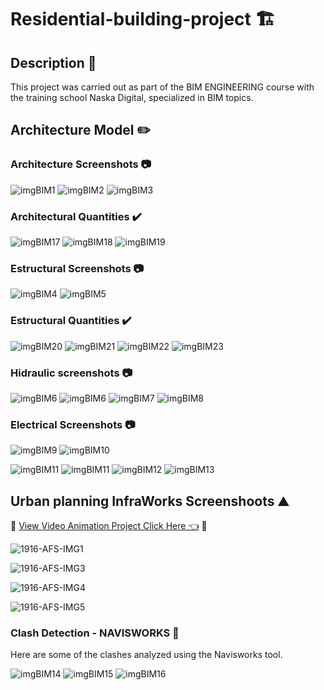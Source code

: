 # Residential-building-project 🏗️
## Description 📝

This project was carried out as part of the BIM ENGINEERING course with the training school Naska Digital, specialized in BIM topics.

## Architecture Model ✏️

### Architecture Screenshots 📷
![imgBIM1](https://github.com/AndresF-SanchezG/Residential-building-project/assets/113924667/574e91fd-f61e-4ccd-bad6-c00837a0553a)
![imgBIM2](https://github.com/AndresF-SanchezG/Residential-building-project/assets/113924667/cb2d8056-a0b8-41ef-ba84-5c9927c1e023)
![imgBIM3](https://github.com/AndresF-SanchezG/Residential-building-project/assets/113924667/301f7e05-c4f4-4d8e-8d41-95b7f0b85e0e)

### Architectural Quantities ✔️
![imgBIM17](https://github.com/AndresF-SanchezG/Residential-building-project/assets/113924667/a4fd7912-56d7-4480-b184-0d55a08eba4c)
![imgBIM18](https://github.com/AndresF-SanchezG/Residential-building-project/assets/113924667/7934fd15-d717-4d2d-a3e7-851fe468db6a)
![imgBIM19](https://github.com/AndresF-SanchezG/Residential-building-project/assets/113924667/05b100b0-6cd3-459b-a1c1-dae2bbeeb7a6)

### Estructural Screenshots 📷
![imgBIM4](https://github.com/AndresF-SanchezG/Residential-building-project/assets/113924667/cfbaba79-cae7-4418-aeb2-bc5cff912ed9)
![imgBIM5](https://github.com/AndresF-SanchezG/Residential-building-project/assets/113924667/745bf32e-8d4c-4e38-a4b2-0bf0c1b0f741)

### Estructural Quantities ✔️
![imgBIM20](https://github.com/AndresF-SanchezG/Residential-building-project/assets/113924667/2cbfd487-9cf4-4e07-b0d3-f54ebbe6d0dd)
![imgBIM21](https://github.com/AndresF-SanchezG/Residential-building-project/assets/113924667/bb22a815-2d68-4285-a225-ce2942bdf130)
![imgBIM22](https://github.com/AndresF-SanchezG/Residential-building-project/assets/113924667/069e004d-f85f-4e64-8685-36c02c9a2a70)
![imgBIM23](https://github.com/AndresF-SanchezG/Residential-building-project/assets/113924667/77866b32-6343-4e52-aef3-efe142bcc111)



### Hidraulic screenshots 📷
![imgBIM6](https://github.com/AndresF-SanchezG/Residential-building-project/assets/113924667/130e4eba-aa2b-4918-87e8-5784ea475e26)
![imgBIM6](https://github.com/AndresF-SanchezG/Residential-building-project/assets/113924667/a2fa1297-a122-4e0b-83be-4dab3eea7b20)
![imgBIM7](https://github.com/AndresF-SanchezG/Residential-building-project/assets/113924667/59a29ca1-49c6-45ce-ad3e-52102b60a8ff)
![imgBIM8](https://github.com/AndresF-SanchezG/Residential-building-project/assets/113924667/c89d74c9-44be-44b9-99f4-bcf882024aec)

### Electrical Screenshots 📷
![imgBIM9](https://github.com/AndresF-SanchezG/Residential-building-project/assets/113924667/1d79d50d-9eb6-448d-9c45-ba354019bda8)
![imgBIM10](https://github.com/AndresF-SanchezG/Residential-building-project/assets/113924667/4d717002-fd13-42ce-bcfb-30b46a637eb1)

![imgBIM11](https://github.com/AndresF-SanchezG/Residential-building-project/assets/113924667/7f0a1a27-c246-47e1-b4d9-af68902492db)
![imgBIM11](https://github.com/AndresF-SanchezG/Residential-building-project/assets/113924667/e90c454c-e105-4702-a632-24a2572190f2)
![imgBIM12](https://github.com/AndresF-SanchezG/Residential-building-project/assets/113924667/da1bb92f-3d4f-4741-975b-7613d9441de8)
![imgBIM13](https://github.com/AndresF-SanchezG/Residential-building-project/assets/113924667/3148d101-e875-41de-92fd-55f37b1aa328)

## Urban planning InfraWorks Screenshoots ⛰️
🛑 [View Video Animation Project Click Here 👈](https://drive.google.com/file/d/1aygtf248_IRBPkL_z-djRZVDkG5KvvG1/view?usp=sharing) 🎥

![1916-AFS-IMG1](https://github.com/AndresF-SanchezG/Residential-building-project/assets/113924667/82b22dc5-2bf3-44b6-a1fb-4c566451c0b4)

![1916-AFS-IMG3](https://github.com/AndresF-SanchezG/Residential-building-project/assets/113924667/97edb3e4-265c-4721-8802-0f3f497a1ea8)

![1916-AFS-IMG4](https://github.com/AndresF-SanchezG/Residential-building-project/assets/113924667/497a080e-a058-434d-b146-fdfbcf1f7818)

![1916-AFS-IMG5](https://github.com/AndresF-SanchezG/Residential-building-project/assets/113924667/6858fe32-2e3c-4382-9029-b7b631ea20bb)

### Clash Detection - NAVISWORKS 🔀

Here are some of the clashes analyzed using the Navisworks tool.

![imgBIM14](https://github.com/AndresF-SanchezG/Residential-building-project/assets/113924667/61640c2e-3db8-4ae3-83d6-61b152bdd215)
![imgBIM15](https://github.com/AndresF-SanchezG/Residential-building-project/assets/113924667/b74daad8-5fdc-4d63-a6da-1290dafca160)
![imgBIM16](https://github.com/AndresF-SanchezG/Residential-building-project/assets/113924667/f22e1ee5-060b-4c63-9b13-e7aaaae42f67)









